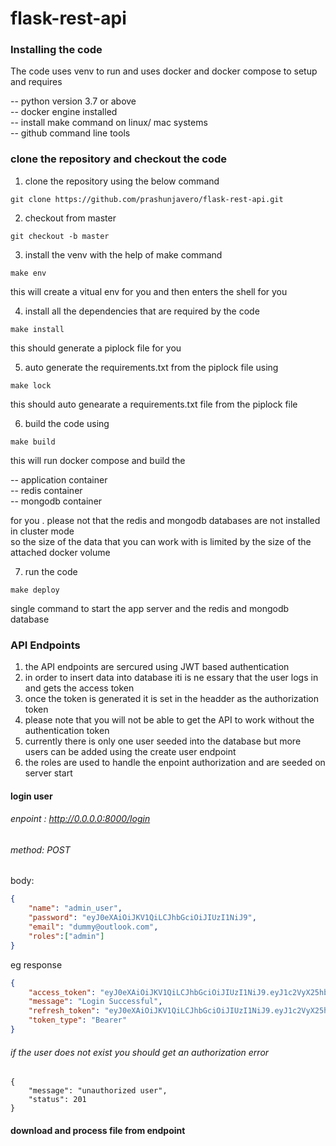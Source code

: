 # flask-rest-api

### Installing the code 

The code uses venv to run and uses docker and docker compose to setup and requires <br/>

-- python version 3.7 or above <br/>
-- docker engine installed <br/>
-- install make command on linux/ mac  systems <br/>
-- github command line tools <br/>

### clone the repository and checkout the code <br/>

1. clone the repository using the below command <br/>

```
git clone https://github.com/prashunjavero/flask-rest-api.git
```

2. checkout from master 

```
git checkout -b master 
```

3. install the venv with the help of make command 

```
make env
```

this will create a vitual env for you and then enters the shell for you 

4. install all the dependencies that are required by the code 
```
make install
```

this should generate a piplock file for you 

5. auto generate the requirements.txt from the piplock file using 

```
make lock
```
this should auto genearate a requirements.txt file from the piplock file 

6. build the code using 

```
make build
```

this will run docker compose and build the <br>

-- application container <br>
-- redis container<br>
-- mongodb container <br>

for you . please not that the redis and mongodb databases are not installed in cluster mode <br>
so the size of the data that you can work with is limited by the size of the attached docker volume <br>

7. run the code 

```
make deploy
```

single command to start the app server and the redis and mongodb database 


### API Endpoints 

1. the API endpoints are sercured using JWT based authentication <br>
2. in order to insert data into database iti is ne essary that the user logs in and gets the access token <br>
3. once the token is generated it is set in the headder as the authorization token <br>
4. please note that you will not be able to get the API to work without the authentication token <br>
5. currently there is only one user seeded into the database but more users can be added using the create user endpoint <br>
6. the roles are used to handle the enpoint authorization and are seeded on server start <br>

#### login user 

###### enpoint : http://0.0.0.0:8000/login  <br>
###### method: POST   <br>
body:

```json
{
    "name": "admin_user",
    "password": "eyJ0eXAiOiJKV1QiLCJhbGciOiJIUzI1NiJ9",
    "email": "dummy@outlook.com",
    "roles":["admin"]
}

```

eg response <br>

```json
{
    "access_token": "eyJ0eXAiOiJKV1QiLCJhbGciOiJIUzI1NiJ9.eyJ1c2VyX25hbWUiOiJhZG1pbl91c2VyIiwiZXhwIjoxNjE3NDEzMzk2LCJzY29wZSI6WyJhZG1pbiJdfQ.KFKqwzjniIiNGArW4-2qlv1s0AMWID7TkJTPZJSP8kU",
    "message": "Login Successful",
    "refresh_token": "eyJ0eXAiOiJKV1QiLCJhbGciOiJIUzI1NiJ9.eyJ1c2VyX25hbWUiOiJhZG1pbl91c2VyIiwiZXhwIjoxNjE3NDEzMzk2LCJzY29wZSI6WyJhZG1pbiJdfQ.T3XvdwmcJBAdXgaJ8PdrWlCci84KuODYkZiAeoX0Lik",
    "token_type": "Bearer"
}
```

###### if the user does not exist you should get an authorization error 

```
{
    "message": "unauthorized user",
    "status": 201
}

```


#### download and process file from endpoint

